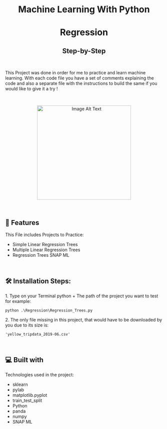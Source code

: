﻿﻿<h1 align="center" id="title">Machine Learning With Python</h1>
<h1 align="center" id="title">Regression</h1>
<h2 align="center" id="title">Step-by-Step</h2>
<br>
<p id="description">This Project was done in order for me to practice and learn machine learning. With each code file you have a set of comments explaining the code and also a separate file with the instructions to build the same if you would like to give it a try !</p>
<br>
<p align="center">
    <img src="https://miro.medium.com/v2/resize:fit:1100/0*Yb_BsikIKFAtuKj9.gif" alt="Image Alt Text" width="300">
</p>


  <br>
 
<h2>🧐 Features</h2>

This File includes Projects to Practice:

*   Simple Linear Regression Trees
*   Multiple Linear Regression Trees
*   Regression Trees SNAP ML
<br>
<h2>🛠️ Installation Steps:</h2>

<p>1. Type on your Terminal python + The path of the project you want to test for example:</p>

```
python .\Regression\Regression_Trees.py
```
<p>2. The only file missing in this project, that would have to be downloaded by you due to its size is:</p>

```
'yellow_tripdata_2019-06.csv'
```

<br>
  
<h2>💻 Built with</h2>

Technologies used in the project:

*   sklearn
*   pylab
*   matplotlib.pyplot
*   train\_test\_split
*   Python
*   panda
*   numpy
*   SNAP ML
<br>
